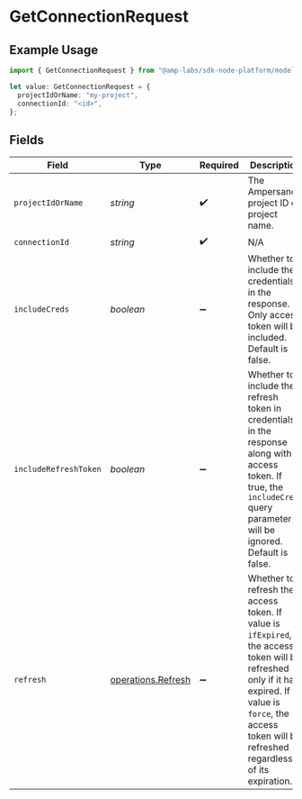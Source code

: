 # GetConnectionRequest

## Example Usage

```typescript
import { GetConnectionRequest } from "@amp-labs/sdk-node-platform/models/operations";

let value: GetConnectionRequest = {
  projectIdOrName: "my-project",
  connectionId: "<id>",
};
```

## Fields

| Field                                                                                                                                                                                                          | Type                                                                                                                                                                                                           | Required                                                                                                                                                                                                       | Description                                                                                                                                                                                                    | Example                                                                                                                                                                                                        |
| -------------------------------------------------------------------------------------------------------------------------------------------------------------------------------------------------------------- | -------------------------------------------------------------------------------------------------------------------------------------------------------------------------------------------------------------- | -------------------------------------------------------------------------------------------------------------------------------------------------------------------------------------------------------------- | -------------------------------------------------------------------------------------------------------------------------------------------------------------------------------------------------------------- | -------------------------------------------------------------------------------------------------------------------------------------------------------------------------------------------------------------- |
| `projectIdOrName`                                                                                                                                                                                              | *string*                                                                                                                                                                                                       | :heavy_check_mark:                                                                                                                                                                                             | The Ampersand project ID or project name.                                                                                                                                                                      | my-project                                                                                                                                                                                                     |
| `connectionId`                                                                                                                                                                                                 | *string*                                                                                                                                                                                                       | :heavy_check_mark:                                                                                                                                                                                             | N/A                                                                                                                                                                                                            |                                                                                                                                                                                                                |
| `includeCreds`                                                                                                                                                                                                 | *boolean*                                                                                                                                                                                                      | :heavy_minus_sign:                                                                                                                                                                                             | Whether to include the credentials in the response. Only access token will be included. Default is false.                                                                                                      |                                                                                                                                                                                                                |
| `includeRefreshToken`                                                                                                                                                                                          | *boolean*                                                                                                                                                                                                      | :heavy_minus_sign:                                                                                                                                                                                             | Whether to include the refresh token in credentials in the response along with access token. If true, the `includeCreds` query parameter will be ignored. Default is false.                                    |                                                                                                                                                                                                                |
| `refresh`                                                                                                                                                                                                      | [operations.Refresh](../../models/operations/refresh.md)                                                                                                                                                       | :heavy_minus_sign:                                                                                                                                                                                             | Whether to refresh the access token. If value is `ifExpired`, the access token will be refreshed only if it has expired. If value is `force`, the access token will be refreshed regardless of its expiration. |                                                                                                                                                                                                                |